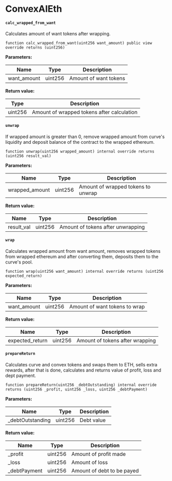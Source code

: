 # ConvexAIEth

#### **`calc_wrapped_from_want`**

Calculates amount of want tokens after wrapping.

```
function calc_wrapped_from_want(uint256 want_amount) public view override returns (uint256)
```

**Parameters:**

| Name        | Type    | Description           |
|-------------|---------|-----------------------|
| want_amount | uint256 | Amount of want tokens |

**Return value:**

| Type    | Description                                |
|---------|--------------------------------------------|
| uint256 | Amount of wrapped tokens after calculation |

#### **`unwrap`**	

If wrapped amount is greater than 0, remove wrapped amount from curve's liquidity and deposit balance of the contract to the wrapped ethereum.

```
function unwrap(uint256 wrapped_amount) internal override returns (uint256 result_val)
```

**Parameters:**

| Name           | Type    | Description                        |
|----------------|---------|------------------------------------|
| wrapped_amount | uint256 | Amount of wrapped tokens to unwrap |

**Return value:**

| Name       | Type    | Description                       |
|------------|---------|-----------------------------------|
| result_val | uint256 | Amount of tokens after unwrapping |

#### **`wrap`**	

Calculates wrapped amount from want amount, removes wrapped tokens from wrapped ethereum and after converting them, deposits them to the curve's pool.

```
function wrap(uint256 want_amount) internal override returns (uint256 expected_return)
```

**Parameters:**

| Name        | Type    | Description                   |
|-------------|---------|-------------------------------|
| want_amount | uint256 | Amount of want tokens to wrap |

**Return value:**

| Name             | Type    | Description                     |
|------------------|---------|---------------------------------|
| expected_return  | uint256 | Amount of tokens after wrapping |

#### **`prepareReturn`**	

Calculates curve and convex tokens and swaps them to ETH, sells extra rewards, after that is done, calculates and returns value of profit, loss and dept payment.

```
function prepareReturn(uint256 _debtOutstanding) internal override returns (uint256 _profit, uint256 _loss, uint256 _debtPayment)
```

**Parameters:**

| Name             | Type    | Description |
|------------------|---------|-------------|
| _debtOutstanding | uint256 | Debt value  |

**Return value:**

| Name         | Type    | Description                |
|--------------|---------|----------------------------|
| _profit      | uint256 | Amount of profit made      |
| _loss        | uint256 | Amount of loss             |
| _debtPayment | uint256 | Amount of debt to be payed |
